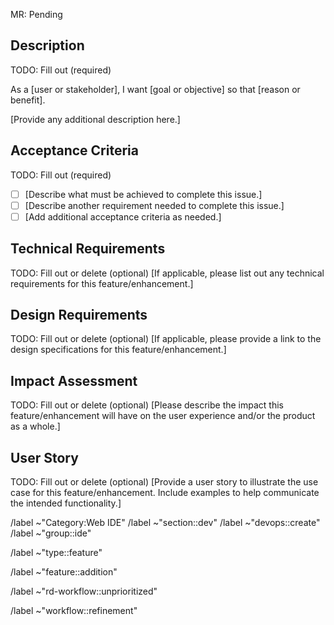MR: Pending
<!--
The first line of this issue description must be one of the following:

1. `MR: Pending`
2. `MR: <MR link with trailing +>`,
3. If there are multiple MRs:
   ```
   MRs:
   - <MR 1 link with trailing +>`
   - <MR 2 link with trailing +>`
   - ...
   ```
4. `MR: No MR`

...and the first description line of the MR should be `Issue: <Issue link with trailing +>` 

For more context, see:
https://about.gitlab.com/handbook/engineering/development/dev/create/ide/index.html#relationship-of-issues-to-mrs
-->

<!--
The following sections should be filled out as part of the refinement process before the issue is prioritized.

For more context, see:
https://about.gitlab.com/handbook/engineering/development/dev/create/ide/#2-pre-iteration-planning-meeting
-->

## Description

TODO: Fill out (required)

As a [user or stakeholder], I want [goal or objective] so that [reason or benefit].

[Provide any additional description here.]

## Acceptance Criteria

TODO: Fill out (required)
- [ ] [Describe what must be achieved to complete this issue.]
- [ ] [Describe another requirement needed to complete this issue.]
- [ ] [Add additional acceptance criteria as needed.]

## Technical Requirements

TODO: Fill out or delete (optional)
[If applicable, please list out any technical requirements for this feature/enhancement.]

## Design Requirements

TODO: Fill out or delete (optional)
[If applicable, please provide a link to the design specifications for this feature/enhancement.]

## Impact Assessment

TODO: Fill out or delete (optional)
[Please describe the impact this feature/enhancement will have on the user experience and/or the product as a whole.]

## User Story

TODO: Fill out or delete (optional)
[Provide a user story to illustrate the use case for this feature/enhancement. Include examples to help communicate the intended functionality.]


/label ~"Category:Web IDE"
/label  ~"section::dev"
/label  ~"devops::create"
/label  ~"group::ide"

<!-- Replace with other type, e.g. bug or maintenance, if appropriate -->
/label ~"type::feature"
<!-- Replace with other subtype if appropriate -->
/label ~"feature::addition"

<!-- By default, all issues start in the unprioritized status. See https://about.gitlab.com/handbook/engineering/development/dev/create/ide/#-remote-development-planning-process -->
/label  ~"rd-workflow::unprioritized"

<!-- For simplicity and to avoid triage bot warnings about missing workflow labels, we will default to issues starting at the refinement phase --> 
/label ~"workflow::refinement"
